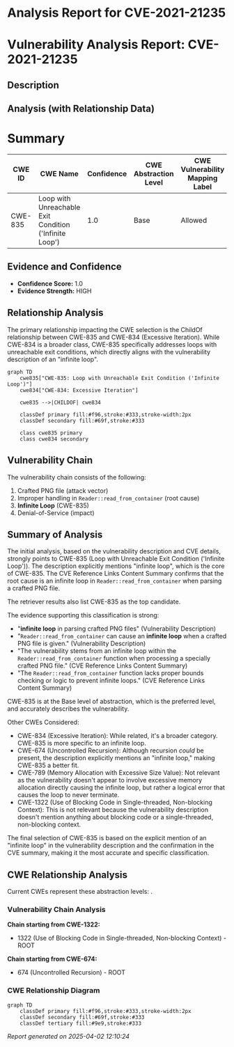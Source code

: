 # Analysis Report for CVE-2021-21235

# Vulnerability Analysis Report: CVE-2021-21235

## Description



## Analysis (with Relationship Data)

# Summary
| CWE ID | CWE Name | Confidence | CWE Abstraction Level | CWE Vulnerability Mapping Label | CWE-Vulnerability Mapping Notes |
|---|---|---|---|---|---|
| CWE-835 | Loop with Unreachable Exit Condition ('Infinite Loop') | 1.0 | Base | Allowed | Primary CWE |

## Evidence and Confidence

*   **Confidence Score:** 1.0
*   **Evidence Strength:** HIGH

## Relationship Analysis
The primary relationship impacting the CWE selection is the ChildOf relationship between CWE-835 and CWE-834 (Excessive Iteration). While CWE-834 is a broader class, CWE-835 specifically addresses loops with unreachable exit conditions, which directly aligns with the vulnerability description of an "infinite loop".

```mermaid
graph TD
    cwe835["CWE-835: Loop with Unreachable Exit Condition ('Infinite Loop')"]
    cwe834["CWE-834: Excessive Iteration"]
    
    cwe835 -->|CHILDOF| cwe834
    
    classDef primary fill:#f96,stroke:#333,stroke-width:2px
    classDef secondary fill:#69f,stroke:#333
    
    class cwe835 primary
    class cwe834 secondary
```

## Vulnerability Chain
The vulnerability chain consists of the following:
1.  Crafted PNG file (attack vector)
2.  Improper handling in `Reader::read_from_container` (root cause)
3.  **Infinite Loop** (CWE-835)
4.  Denial-of-Service (impact)

## Summary of Analysis
The initial analysis, based on the vulnerability description and CVE details, strongly points to CWE-835 (Loop with Unreachable Exit Condition ('Infinite Loop')). The description explicitly mentions "infinite loop", which is the core of CWE-835. The CVE Reference Links Content Summary confirms that the root cause is an infinite loop in `Reader::read_from_container` when parsing a crafted PNG file.

The retriever results also list CWE-835 as the top candidate.

The evidence supporting this classification is strong:
*   "**infinite loop** in parsing crafted PNG files" (Vulnerability Description)
*   "`Reader::read_from_container` can cause an **infinite loop** when a crafted PNG file is given." (Vulnerability Description)
*   "The vulnerability stems from an infinite loop within the `Reader::read_from_container` function when processing a specially crafted PNG file." (CVE Reference Links Content Summary)
*   "The `Reader::read_from_container` function lacks proper bounds checking or logic to prevent infinite loops." (CVE Reference Links Content Summary)

CWE-835 is at the Base level of abstraction, which is the preferred level, and accurately describes the vulnerability.

Other CWEs Considered:
*   CWE-834 (Excessive Iteration): While related, it's a broader category. CWE-835 is more specific to an infinite loop.
*   CWE-674 (Uncontrolled Recursion): Although recursion *could* be present, the description explicitly mentions an "infinite loop," making CWE-835 a better fit.
*   CWE-789 (Memory Allocation with Excessive Size Value): Not relevant as the vulnerability doesn't appear to involve excessive memory allocation directly causing the infinite loop, but rather a logical error that causes the loop to never terminate.
*   CWE-1322 (Use of Blocking Code in Single-threaded, Non-blocking Context): This is not relevant because the vulnerability description doesn't mention anything about blocking code or a single-threaded, non-blocking context.

The final selection of CWE-835 is based on the explicit mention of an "infinite loop" in the vulnerability description and the confirmation in the CVE summary, making it the most accurate and specific classification.


## CWE Relationship Analysis

Current CWEs represent these abstraction levels: .


### Vulnerability Chain Analysis

**Chain starting from CWE-1322:**
- 1322 (Use of Blocking Code in Single-threaded, Non-blocking Context) - ROOT


**Chain starting from CWE-674:**
- 674 (Uncontrolled Recursion) - ROOT



### CWE Relationship Diagram

```mermaid
graph TD
    classDef primary fill:#f96,stroke:#333,stroke-width:2px
    classDef secondary fill:#69f,stroke:#333
    classDef tertiary fill:#9e9,stroke:#333
```



*Report generated on 2025-04-02 12:10:24*
